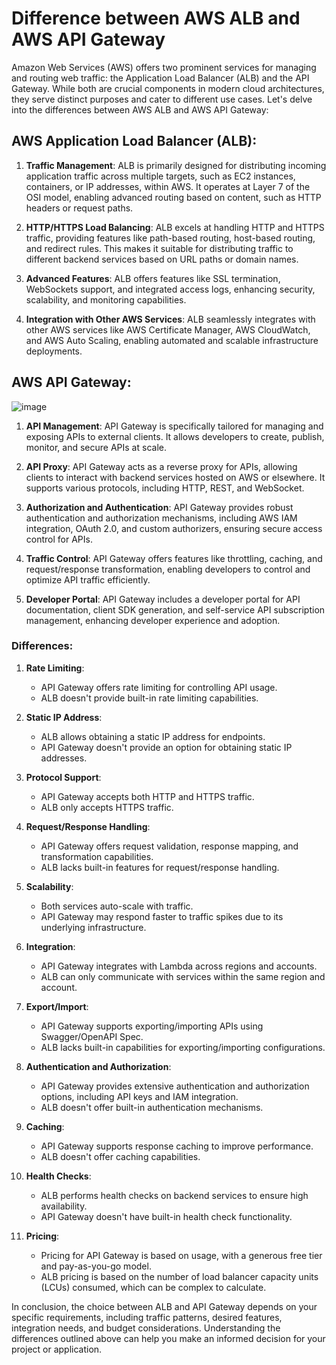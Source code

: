 # Difference between AWS ALB and AWS API Gateway

Amazon Web Services (AWS) offers two prominent services for managing and routing web traffic: the Application Load Balancer (ALB) and the API Gateway. While both are crucial components in modern cloud architectures, they serve distinct purposes and cater to different use cases. Let's delve into the differences between AWS ALB and AWS API Gateway:

## AWS Application Load Balancer (ALB):

1. **Traffic Management**: ALB is primarily designed for distributing incoming application traffic across multiple targets, such as EC2 instances, containers, or IP addresses, within AWS. It operates at Layer 7 of the OSI model, enabling advanced routing based on content, such as HTTP headers or request paths.
   
2. **HTTP/HTTPS Load Balancing**: ALB excels at handling HTTP and HTTPS traffic, providing features like path-based routing, host-based routing, and redirect rules. This makes it suitable for distributing traffic to different backend services based on URL paths or domain names.
   
3. **Advanced Features**: ALB offers features like SSL termination, WebSockets support, and integrated access logs, enhancing security, scalability, and monitoring capabilities.

4. **Integration with Other AWS Services**: ALB seamlessly integrates with other AWS services like AWS Certificate Manager, AWS CloudWatch, and AWS Auto Scaling, enabling automated and scalable infrastructure deployments.

## AWS API Gateway:


![image](https://github.com/chrahul/The_Art_of_Solution_Designing/assets/14847377/e4127aff-0cfb-4370-ac59-2712bd965400)


1. **API Management**: API Gateway is specifically tailored for managing and exposing APIs to external clients. It allows developers to create, publish, monitor, and secure APIs at scale.

2. **API Proxy**: API Gateway acts as a reverse proxy for APIs, allowing clients to interact with backend services hosted on AWS or elsewhere. It supports various protocols, including HTTP, REST, and WebSocket.

3. **Authorization and Authentication**: API Gateway provides robust authentication and authorization mechanisms, including AWS IAM integration, OAuth 2.0, and custom authorizers, ensuring secure access control for APIs.

4. **Traffic Control**: API Gateway offers features like throttling, caching, and request/response transformation, enabling developers to control and optimize API traffic efficiently.

5. **Developer Portal**: API Gateway includes a developer portal for API documentation, client SDK generation, and self-service API subscription management, enhancing developer experience and adoption.

### Differences:


1. **Rate Limiting**:
   - API Gateway offers rate limiting for controlling API usage.
   - ALB doesn't provide built-in rate limiting capabilities.

2. **Static IP Address**:
   - ALB allows obtaining a static IP address for endpoints.
   - API Gateway doesn't provide an option for obtaining static IP addresses.

3. **Protocol Support**:
   - API Gateway accepts both HTTP and HTTPS traffic.
   - ALB only accepts HTTPS traffic.

4. **Request/Response Handling**:
   - API Gateway offers request validation, response mapping, and transformation capabilities.
   - ALB lacks built-in features for request/response handling.

5. **Scalability**:
   - Both services auto-scale with traffic.
   - API Gateway may respond faster to traffic spikes due to its underlying infrastructure.

6. **Integration**:
   - API Gateway integrates with Lambda across regions and accounts.
   - ALB can only communicate with services within the same region and account.

7. **Export/Import**:
   - API Gateway supports exporting/importing APIs using Swagger/OpenAPI Spec.
   - ALB lacks built-in capabilities for exporting/importing configurations.

8. **Authentication and Authorization**:
   - API Gateway provides extensive authentication and authorization options, including API keys and IAM integration.
   - ALB doesn't offer built-in authentication mechanisms.

9. **Caching**:
   - API Gateway supports response caching to improve performance.
   - ALB doesn't offer caching capabilities.

10. **Health Checks**:
    - ALB performs health checks on backend services to ensure high availability.
    - API Gateway doesn't have built-in health check functionality.

11. **Pricing**:
    - Pricing for API Gateway is based on usage, with a generous free tier and pay-as-you-go model.
    - ALB pricing is based on the number of load balancer capacity units (LCUs) consumed, which can be complex to calculate.

In conclusion, the choice between ALB and API Gateway depends on your specific requirements, including traffic patterns, desired features, integration needs, and budget considerations. Understanding the differences outlined above can help you make an informed decision for your project or application.
